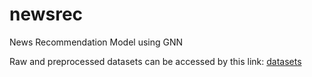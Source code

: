 # newsrec
News Recommendation Model using GNN

Raw and preprocessed datasets can be accessed by this link: [datasets](https://drive.google.com/drive/folders/19_hl4deYR4hsySeCoti3a45AS7-GTiV9?usp=sharing)
